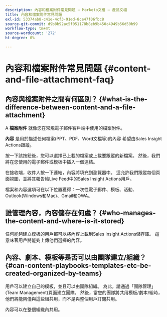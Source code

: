 ```yaml
---
description: 內容和檔案附件常見問題 — Marketo文檔 — 產品文檔
title: 內容和檔案附件常見問題
exl-id: 53374ab8-c41e-4cf3-91ed-8ce47f06fbc8
source-git-commit: d9b8b92ac5f051178b8eb9b450c4949b56d50b99
workflow-type: tm+mt
source-wordcount: '272'
ht-degree: 0%

---
```


# 內容和檔案附件常見問題 {#content-and-file-attachment-faq}

## 內容與檔案附件之間有何區別？ {#what-is-the-difference-between-content-and-a-file-attachment}

A **檔案附件** 就像您在常規電子郵件客戶端中使用的檔案附件。

**內容** 是用於描述任何檔案(PPT、PDF、Word文檔等)的內容 希望由Sales Insight Actions跟蹤。

按一下該按鈕後，您可以選擇已上載的檔案或上載要跟蹤的新檔案。 然後，我們將在您使用的電子郵件或模板中插入一個連結。

在接收端，收件人按一下連結，內容將填充到瀏覽器中。 這允許我們跟蹤每個頁面視圖，並將其報告給Live Feed中的Sales Insight Actions用戶。

檔案和內容選項可在以下位置獲得：一次性電子郵件、模板、活動、Outlook(Windows和Mac)、Gmail和OWA。

## 誰管理內容，內容儲存在何處？ {#who-manages-the-content-and-where-is-it-stored}

任何能夠建立模板的用戶都可以將內容上載到Sales Insight Actions儲存庫。 這意味著用戶將能夠上傳他們選擇的內容。

## 內容、劇本、模板等是否可以由團隊建立/組織？ {#can-content-playbooks-templates-etc-be-created-organized-by-teams}

用戶可以建立自己的模板，並且可以由團隊組織。 為此，請通過「團隊管理」(Team Management)頁面建立團隊。 然後，當您的團隊將共用模板/劇本/組時，他們將能夠僅與這些組共用，而不是與整個用戶訂閱共用。

內容可以在整個組織內共用。

